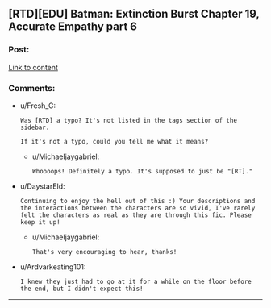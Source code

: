 ## [RTD][EDU] Batman: Extinction Burst Chapter 19, Accurate Empathy part 6

### Post:

[Link to content](https://www.fanfiction.net/s/12275245/19/Batman-Extinction-Burst)

### Comments:

- u/Fresh_C:
  ```
  Was [RTD] a typo? It's not listed in the tags section of the sidebar.

  If it's not a typo, could you tell me what it means?
  ```

  - u/Michaeljaygabriel:
    ```
    Whoooops! Definitely a typo. It's supposed to just be "[RT]."
    ```

- u/DaystarEld:
  ```
  Continuing to enjoy the hell out of this :) Your descriptions and the interactions between the characters are so vivid, I've rarely felt the characters as real as they are through this fic. Please keep it up!
  ```

  - u/Michaeljaygabriel:
    ```
    That's very encouraging to hear, thanks!
    ```

- u/Ardvarkeating101:
  ```
  I knew they just had to go at it for a while on the floor before the end, but I didn't expect this!
  ```

---

